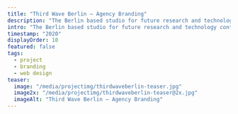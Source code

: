 ```yaml
---
title: "Third Wave Berlin – Agency Branding"
description: "The Berlin based studio for future research and technology contacted me for a brand refresh and website design. Branding, Web Design"
intro: "The Berlin based studio for future research and technology contacted me for a brand refresh and website design. Branding, Web Design"
timestamp: "2020"
displayOrder: 10
featured: false
tags:
  - project
  - branding
  - web design
teaser:
  image: "/media/projectimg/thirdwaveberlin-teaser.jpg"
  image2x: "/media/projectimg/thirdwaveberlin-teaser@2x.jpg"
  imageAlt: "Third Wave Berlin – Agency Branding"
---
```

